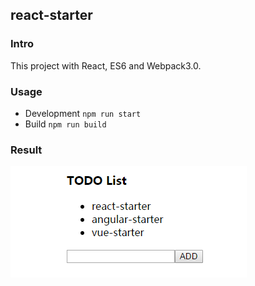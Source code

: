 ## react-starter

### Intro

This project with React, ES6 and Webpack3.0.

### Usage

- Development `npm run start`
- Build `npm run build`

### Result
![Todo app](./assets/demo.png)
